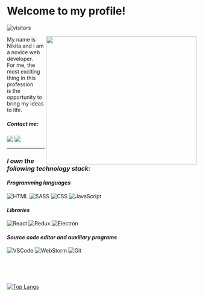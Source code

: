 # Welcome to my profile!
![visitors](https://visitor-badge.glitch.me/badge?page_id=rojinald.&left_color=gray&right_color=orange)


<div align='center'>
      <div>
        <img
          align="right"
          width="400"
          height="340"
          src="assets/avatarProfile.gif"
          />
      </div>
      <div style="align-self: center">
        <p style="text-align: left">
          My name is Nikita and i am a novice web developer.<br />
          For me, the most exciting thing in this profession<br />
           is the opportunity to bring my ideas to life.<br />
        </p>
      </div>
    </div>
<div>
      
##### Contact me:
<a href="https://www.linkedin.com/in/rojinlad/">
<img src="https://img.shields.io/badge/-linkedin-blue?style=flate&logo=linkedin"/></a>
<a href="https://t.me/rojinlad"><img src="https://img.shields.io/badge/-Telegram-blue?style=flate&logo=Telegram"/></a>
      
---
### ***I own the following technology stack:***
#### *Programming languages*
![HTML](https://img.shields.io/badge/-HTML-grey?style=flate&logo=HTML5)
![SASS](https://img.shields.io/badge/-SASS-black?style=flate&logo=SASS)
![CSS](https://img.shields.io/badge/-CSS-blue?style=flate&logo=CSS3)
![JavaScript](https://img.shields.io/badge/-JavaScript-black?style=flate&logo=JavaScript)
#### *Libraries*
![React](https://img.shields.io/badge/-React-black?style=flate&logo=React)
![Redux](https://img.shields.io/badge/-Redux-purple?style=flate&logo=Redux)
![Electron](https://img.shields.io/badge/-Electron-black?style=flate&logo=Electron)
#### *Source code editor and auxiliary programs*
![VSCode](https://img.shields.io/badge/-VSCode-blue?style=flate&logo=VisualStudioCode)
![WebStorm](https://img.shields.io/badge/-WebStorm-black?style=flate&logo=WebStorm)
![Git](https://img.shields.io/badge/-Git-white?style=flate&logo=Git)

<br>
<br>
<br>


[![Top Langs](https://github-readme-stats.vercel.app/api/top-langs/?username=rojinald&layout=compact)](https://github.com/anuraghazra/github-readme-stats)

